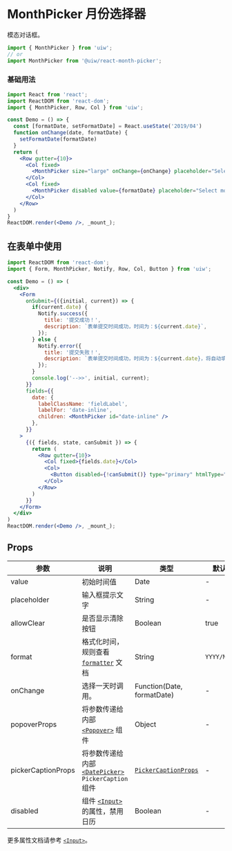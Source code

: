 MonthPicker 月份选择器
===

模态对话框。

```jsx
import { MonthPicker } from 'uiw';
// or
import MonthPicker from '@uiw/react-month-picker';
```

### 基础用法

<!--rehype:bgWhite=true&codeSandbox=true&codePen=true-->
```jsx
import React from 'react';
import ReactDOM from 'react-dom';
import { MonthPicker, Row, Col } from 'uiw';

const Demo = () => {
  const [formatDate, setFormatDate] = React.useState('2019/04')
  function onChange(date, formatDate) {
    setFormatDate(formatDate)
  }
  return (
    <Row gutter={10}>
      <Col fixed>
        <MonthPicker size="large" onChange={onChange} placeholder="Select month" />
      </Col>
      <Col fixed>
        <MonthPicker disabled value={formatDate} placeholder="Select month" />
      </Col>
    </Row>
  )
}
ReactDOM.render(<Demo />, _mount_);
```

## 在表单中使用

<!--rehype:bgWhite=true&codeSandbox=true&codePen=true-->
```jsx
import ReactDOM from 'react-dom';
import { Form, MonthPicker, Notify, Row, Col, Button } from 'uiw';

const Demo = () => (
  <div>
    <Form
      onSubmit={({initial, current}) => {
        if(current.date) {
          Notify.success({
            title: '提交成功！',
            description: `表单提交时间成功，时间为：${current.date}`,
          });
        } else {
          Notify.error({
            title: '提交失败！',
            description: `表单提交时间成功，时间为：${current.date}，将自动填充初始化值！`,
          });
        }
        console.log('-->>', initial, current);
      }}
      fields={{
        date: {
          labelClassName: 'fieldLabel',
          labelFor: 'date-inline',
          children: <MonthPicker id="date-inline" />
        },
      }}
    >
      {({ fields, state, canSubmit }) => {
        return (
          <Row gutter={10}>
            <Col fixed>{fields.date}</Col>
            <Col>
              <Button disabled={!canSubmit()} type="primary" htmlType="submit">提交</Button>
            </Col>
          </Row>
        )
      }}
    </Form>
  </div>
)
ReactDOM.render(<Demo />, _mount_);
```

## Props

| 参数 | 说明 | 类型 | 默认值 |
|--------- |-------- |--------- |-------- |
| value | 初始时间值 | Date | - |
| placeholder | 输入框提示文字 | String | - |
| allowClear | 是否显示清除按钮 | Boolean | true |
| format | 格式化时间，规则查看 [`formatter`](#/components/formatter) 文档 | String | `YYYY/MM/DD` |
| onChange | 选择一天时调用。 | Function(Date, formatDate) | - |
| popoverProps | 将参数传递给内部 [`<Popover>`](#/components/popover) 组件 | Object | - |
| pickerCaptionProps | 将参数传递给内部 [`<DatePicker>`](#/components/date-picker) `PickerCaption` 组件 | [`PickerCaptionProps`](https://github.com/uiwjs/uiw/blob/207c787ed478ffb7205ecdf95754ad2c97bb69c9/packages/react-date-picker/src/DatePickerCaption.tsx#L18-L23) | - |
| disabled | 组件 [`<Input>`](#/components/input) 的属性，禁用日历 | Boolean | - |

更多属性文档请参考 [`<Input>`](#/components/input)。